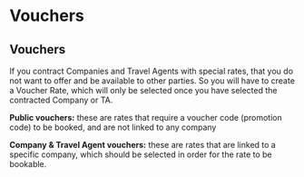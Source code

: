 # Vouchers

## Vouchers

If you contract Companies and Travel Agents with special rates, that you do not want to offer and be available to other parties. So you will have to create a Voucher Rate, which will only be selected once you have selected the contracted Company or TA.

**Public vouchers:** these are rates that require a voucher code \(promotion code\) to be booked, and are not linked to any company

**Company & Travel Agent vouchers:** these are rates that are linked to a specific company, which should be selected in order for the rate to be bookable.

